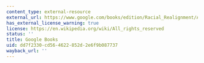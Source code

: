 ```yaml
---
content_type: external-resource
external_url: https://www.google.com/books/edition/Racial_Realignment/AK3PCgAAQBAJ?hl=en&gbpv=1
has_external_license_warning: true
license: https://en.wikipedia.org/wiki/All_rights_reserved
status: ''
title: Google Books
uid: dd7f2330-cd56-4622-852d-2e6f9b087737
wayback_url: ''
---
```

